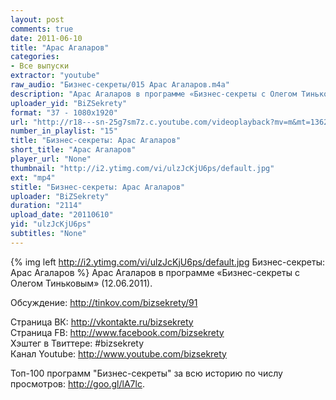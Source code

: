 ```yaml
---
layout: post
comments: true
date: 2011-06-10
title: "Арас Агаларов"
categories:
- Все выпуски
extractor: "youtube"
raw_audio: "Бизнес-секреты/015 Арас Агаларов.m4a"
description: "Арас Агаларов в программе «Бизнес-секреты с Олегом Тиньковым» (12.06.2011).\n\nОбсуждение: http://tinkov.com/bizsekrety/91\n\nСтраница ВК: http://vkontakte.ru/bizsekrety\nСтраница FB: http://www.facebook.com/bizsekrety\nХэштег в Твиттере: #bizsekrety\nКанал Youtube: http://www.youtube.com/bizsekrety\n\nТоп-100 программ \"Бизнес-секреты\" за всю историю по числу просмотров: http://goo.gl/lA7lc."
uploader_yid: "BiZSekrety"
format: "37 - 1080x1920"
url: "http://r18---sn-25g7sm7z.c.youtube.com/videoplayback?mv=m&mt=1362843856&fexp=927902%2C916625%2C920704%2C912806%2C902000%2C919512%2C929901%2C913605%2C925006%2C906938%2C931202%2C931401%2C908529%2C930803%2C920201%2C930101%2C930603%2C906834%2C926403&ms=au&cp=U0hVR1hRVV9ITENONV9QS1lGOjMwemw2VTVORk9T&upn=R5GwtwJ1OV0&sparams=cp%2Cid%2Cip%2Cipbits%2Citag%2Cratebypass%2Csource%2Cupn%2Cexpire&id=ba5cc970a8d4ea9b&expire=1362867532&ipbits=8&ratebypass=yes&newshard=yes&sver=3&itag=37&key=yt1&source=youtube&ip=92.255.182.31&signature=9AE18DB88B7130A312DDD8D04E928B8CE0B856D7.211DA68C185576FA34B0E0A3D28D1B1FDEB62A57"
number_in_playlist: "15"
title: "Бизнес-секреты: Арас Агаларов"
short_title: "Арас Агаларов"
player_url: "None"
thumbnail: "http://i2.ytimg.com/vi/ulzJcKjU6ps/default.jpg"
ext: "mp4"
stitle: "Бизнес-секреты: Арас Агаларов"
uploader: "BiZSekrety"
duration: "2114"
upload_date: "20110610"
yid: "ulzJcKjU6ps"
subtitles: "None"
---
```


{% img left http://i2.ytimg.com/vi/ulzJcKjU6ps/default.jpg Бизнес-секреты: Арас Агаларов %}
Арас Агаларов в программе «Бизнес-секреты с Олегом Тиньковым» (12.06.2011).  
  
Обсуждение: http://tinkov.com/bizsekrety/91  
  
Страница ВК: http://vkontakte.ru/bizsekrety  
Страница FB: http://www.facebook.com/bizsekrety  
Хэштег в Твиттере: #bizsekrety  
Канал Youtube: http://www.youtube.com/bizsekrety  
  
Топ-100 программ "Бизнес-секреты" за всю историю по числу просмотров: http://goo.gl/lA7lc.